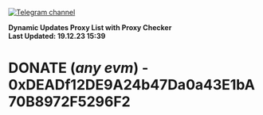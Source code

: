 [![Telegram channel](https://img.shields.io/endpoint?url=https://runkit.io/damiankrawczyk/telegram-badge/branches/master?url=https://t.me/n4z4v0d)](https://t.me/n4z4v0d) 

**Dynamic Updates Proxy List with Proxy Checker**  
**Last Updated: 19.12.23 15:39**

# DONATE (_any evm_) - 0xDEADf12DE9A24b47Da0a43E1bA70B8972F5296F2
